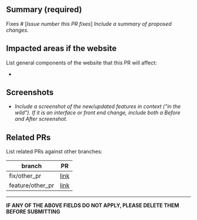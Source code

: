 ## Summary (required)

Fixes # [_Issue number this PR fixes_]
_Include a summary of proposed changes._

## Impacted areas if the website
List general components of the website that this PR will affect:

* 

## Screenshots

- _Include a screenshot of the new/updated features in context (“in the wild”). If it is an interface or front end change, include both a Before and After screenshot._

## Related PRs
List related PRs against other branches:

branch | PR
------ | ------
fix/other_pr | [link]()
feature/other_pr | [link]()

____

**IF ANY OF THE ABOVE FIELDS DO NOT APPLY, PLEASE DELETE THEM BEFORE SUBMITTING**